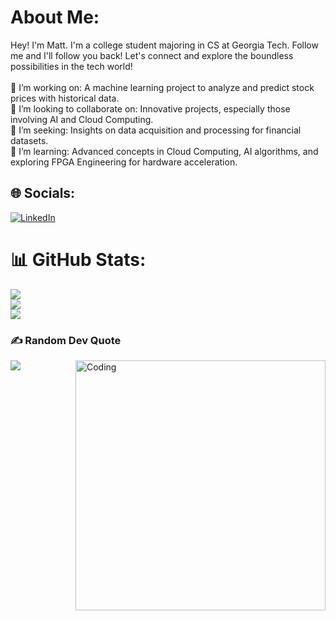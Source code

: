 # About Me:
Hey! I'm Matt. I'm a college student majoring in CS at Georgia Tech. Follow me and I'll follow you back! Let's connect and explore the boundless possibilities in the tech world!<br><br>
🔭 I’m working on: A machine learning project to analyze and predict stock prices with historical data.<br>
👯 I’m looking to collaborate on: Innovative projects, especially those involving AI and Cloud Computing.<br>
🤝 I’m seeking: Insights on data acquisition and processing for financial datasets.<br>
🌱 I’m learning: Advanced concepts in Cloud Computing, AI algorithms, and exploring FPGA Engineering for hardware acceleration.<br>


## 🌐 Socials:
[![LinkedIn](https://img.shields.io/badge/LinkedIn-%230077B5.svg?logo=linkedin&logoColor=white)](https://linkedin.com/in/Matthew-Dworkin) 

# 📊 GitHub Stats:
![](https://github-readme-stats.vercel.app/api?username=mattdworkin&theme=nightowl&hide_border=false&include_all_commits=false&count_private=false)<br/>
![](https://github-readme-streak-stats.herokuapp.com/?user=mattdworkin&theme=nightowl&hide_border=false)<br/>
![](https://github-readme-stats.vercel.app/api/top-langs/?username=mattdworkin&theme=nightowl&hide_border=false&include_all_commits=false&count_private=false&layout=compact)

### ✍️ Random Dev Quote
![](https://quotes-github-readme.vercel.app/api?type=horizontal&theme=radical)
<img align="right" alt="Coding" width="400" src="https://i.gifer.com/3AyY.gif">

